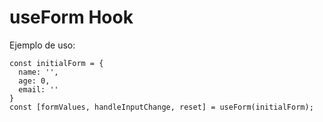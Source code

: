 # useForm Hook

Ejemplo de uso:

```
const initialForm = {
  name: '',
  age: 0,
  email: ''
}
const [formValues, handleInputChange, reset] = useForm(initialForm);
```

